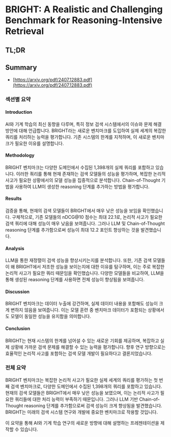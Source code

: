 # BRIGHT: A Realistic and Challenging Benchmark for Reasoning-Intensive Retrieval
## TL;DR
## Summary
- [https://arxiv.org/pdf/2407.12883.pdf](https://arxiv.org/pdf/2407.12883.pdf)

### 섹션별 요약

#### Introduction
AI와 기계 학습의 최신 동향을 다루며, 특히 정보 검색 시스템에서의 이슈와 문제 해결 방안에 대해 언급합니다. BRIGHT라는 새로운 벤치마크를 도입하여 실제 세계의 복잡한 쿼리를 처리하는 능력을 평가합니다. 기존 시스템의 한계를 지적하며, 이 새로운 벤치마크가 필요한 이유를 설명합니다.

#### Methodology
BRIGHT 벤치마크는 다양한 도메인에서 수집된 1,398개의 실제 쿼리를 포함하고 있습니다. 이러한 쿼리를 통해 현재 존재하는 검색 모델들의 성능을 평가하며, 복잡한 논리적 사고가 필요한 상황에서의 모델 성능을 집중적으로 분석합니다. Chain-of-Thought 기법을 사용하여 LLM이 생성한 reasoning 단계를 추가하는 방법을 평가합니다.

#### Results
검증을 통해, 현재의 검색 모델들이 BRIGHT에서 매우 낮은 성능을 보임을 확인했습니다. 구체적으로, 기존 모델들의 nDCG@10 점수는 최대 22.1로, 논리적 사고가 필요한 검색 쿼리에 대해 성능이 매우 낮음을 보여줍니다. 그러나 LLM 및 Chain-of-Thought reasoning 단계를 추가함으로써 성능이 최대 12.2 포인트 향상하는 것을 발견했습니다.

#### Analysis
LLM을 통한 재정렬이 검색 성능을 향상시키는지를 분석합니다. 또한, 기존 검색 모델들이 왜 BRIGHT에서 저조한 성능을 보이는지에 대한 이유를 탐구하며, 이는 주로 복잡한 논리적 사고가 필요한 쿼리 때문임을 확인했습니다. 다양한 모델들을 비교하여, LLM을 통해 생성된 reasoning 단계를 사용하면 전체 성능이 향상됨을 보여줍니다.

#### Discussion
BRIGHT 벤치마크는 데이터 누출에 강건하며, 실제 데이터 내용을 포함해도 성능이 크게 변하지 않음을 보여줍니다. 이는 모델 훈련 중 벤치마크 데이터가 포함되는 상황에서도 모델이 동일한 성능을 유지함을 의미합니다.

#### Conclusion
BRIGHT는 현재 시스템의 한계를 넘어설 수 있는 새로운 기회를 제공하며, 복잡하고 실제 상황에 가까운 검색 문제를 해결할 수 있는 능력을 평가합니다. 향후 연구 방향으로는 효율적인 논리적 사고를 포함하는 검색 모델 개발이 필요하다고 결론지었습니다.

### 전체 요약

BRIGHT 벤치마크는 복잡한 논리적 사고가 필요한 실제 세계의 쿼리를 평가하는 첫 번째 검색 벤치마크로, 다양한 도메인에서 수집된 1,398개의 쿼리를 포함하고 있습니다. 현재의 검색 모델들은 BRIGHT에서 매우 낮은 성능을 보였으며, 이는 논리적 사고가 필요한 쿼리들에 대한 처리 능력이 부족하기 때문입니다. 그러나 LLM 기반 Chain-of-Thought reasoning 단계를 추가함으로써 검색 성능이 크게 향상됨을 발견했습니다. BRIGHT는 미래의 검색 시스템 연구와 개발에 중요한 벤치마크로 작용할 것입니다.

이 요약을 통해 AI와 기계 학습 연구의 새로운 방향에 대해 설명하는 프레젠테이션을 제작할 수 있습니다.